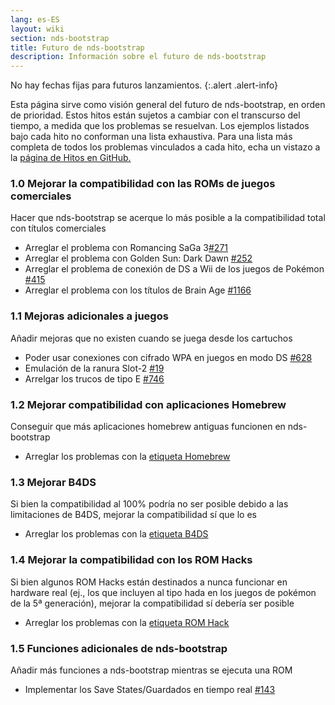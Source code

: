 ```yaml
---
lang: es-ES
layout: wiki
section: nds-bootstrap
title: Futuro de nds-bootstrap
description: Información sobre el futuro de nds-bootstrap
---
```


No hay fechas fijas para futuros lanzamientos.
{:.alert .alert-info}

Esta página sirve como visión general del futuro de nds-bootstrap, en orden de prioridad. Estos hitos están sujetos a cambiar con el transcurso del tiempo, a medida que los problemas se resuelvan. Los ejemplos listados bajo cada hito no conforman una lista exhaustiva. Para una lista más completa de todos los problemas vinculados a cada hito, echa un vistazo a la [página de Hitos en GitHub.](https://github.com/DS-Homebrew/nds-bootstrap/milestones)

### 1.0 Mejorar la compatibilidad con las ROMs de juegos comerciales
Hacer que nds-bootstrap se acerque lo más posible a la compatibilidad total con títulos comerciales
- Arreglar el problema con Romancing SaGa 3[#271](https://github.com/DS-Homebrew/nds-bootstrap/issues/271)
- Arreglar el problema con Golden Sun: Dark Dawn [#252](https://github.com/DS-Homebrew/nds-bootstrap/issues/252)
- Arreglar el problema de conexión de DS a Wii de los juegos de Pokémon [#415](https://github.com/DS-Homebrew/nds-bootstrap/issues/415)
- Arreglar el problema con los títulos de Brain Age [#1166](https://github.com/DS-Homebrew/nds-bootstrap/issues/1166)

### 1.1 Mejoras adicionales a juegos
Añadir mejoras que no existen cuando se juega desde los cartuchos
- Poder usar conexiones con cifrado WPA en juegos en modo DS [#628](https://github.com/DS-Homebrew/nds-bootstrap/issues/628)
- Emulación de la ranura Slot-2 [#19](https://github.com/DS-Homebrew/nds-bootstrap/issues/19)
- Arrelgar los trucos de tipo E [#746](https://github.com/DS-Homebrew/nds-bootstrap/issues/746)

### 1.2 Mejorar compatibilidad con aplicaciones Homebrew
Conseguir que más aplicaciones homebrew antiguas funcionen en nds-bootstrap
- Arreglar los problemas con la [etiqueta Homebrew](https://github.com/DS-Homebrew/nds-bootstrap/labels/Homebrew)

### 1.3 Mejorar B4DS
Si bien la compatibilidad al 100% podría no ser posible debido a las limitaciones de B4DS, mejorar la compatibilidad sí que lo es
- Arreglar los problemas con la [etiqueta B4DS](https://github.com/DS-Homebrew/nds-bootstrap/labels/B4DS)

### 1.4 Mejorar la compatibilidad con los ROM Hacks
Si bien algunos ROM Hacks están destinados a nunca funcionar en hardware real (ej., los que incluyen al tipo hada en los juegos de pokémon de la 5ª generación), mejorar la compatibilidad sí debería ser posible
- Arreglar los problemas con la [etiqueta ROM Hack](https://github.com/DS-Homebrew/nds-bootstrap/issues?q=is%3Aopen+is%3Aissue+label%3A%22ROM+Hack%22)

### 1.5 Funciones adicionales de nds-bootstrap
Añadir más funciones a nds-bootstrap mientras se ejecuta una ROM
- Implementar los Save States/Guardados en tiempo real [#143](https://github.com/DS-Homebrew/nds-bootstrap/issues/143)
